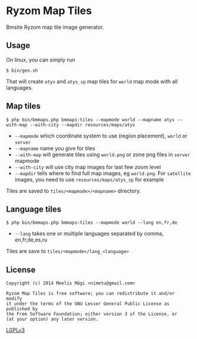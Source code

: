 # Ryzom Map Tiles

Bmsite Ryzom map tile image generator.

## Usage

On linux, you can simply run

```
$ bin/gen.sh
```

That will create `atys` and `atys_sp` map tiles for `world` map mode with all languages.

## Map tiles

```
$ php bin/bmmaps.php bmmaps:tiles --mapmode world --mapname atys --with-map --with-city --mapdir resources/maps/atys
```

* `--mapmode` which coordinate system to use (region placement), `world` or `server`
* `--mapname` name you give for tiles
* `--with-map` will generate tiles using `world.png` or zone png files in `server` mapmode
* `--with-city` will use city map images for last few zoom level
* `--mapdir` tells where to find full map images, eg `world.png`. For `satellite` images, you need to use `resources/maps/atys_sp` for example

Tiles are saved to `tiles/<mapmode>/<mapname>` directory.

## Language tiles

```
$ php bin/bmmaps.php bmmaps:tiles --mapmode world --lang en,fr,de
```

* `--lang` takes one or multiple languages separated by comma, en,fr,de,es,ru

Tiles are save to `tiles/<mapmode>/lang_<language>`

## License

	Copyright (c) 2014 Meelis Mägi <nimetu@gmail.com>

	Ryzom Map Tiles is free software; you can redistribute it and/or modify
	it under the terms of the GNU Lesser General Public License as published by
	the Free Software Foundation; either version 3 of the License, or
	(at your option) any later version.

[LGPLv3](http://opensource.org/licenses/LGPL-3.0)

